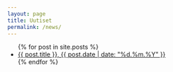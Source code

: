 ```yaml
---
layout: page
title: Uutiset
permalink: /news/
---
```


<ul>
  {% for post in site.posts %}
    <li>
      <a href="{{ post.url }}">{{ post.title }}, {{ post.date | date: "%d.%m.%Y" }}</a>
    </li>
  {% endfor %}
</ul>